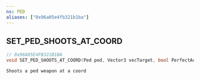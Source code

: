 ```yaml
---
ns: PED
aliases: ["0x96a05e4fb321b1ba"]
---
```

## SET_PED_SHOOTS_AT_COORD

```c
// 0x96A05E4FB321B1BA
void SET_PED_SHOOTS_AT_COORD(Ped ped, Vector3 vecTarget, bool PerfectAccuracy);
```

```
Shoots a ped weapon at a coord
```
